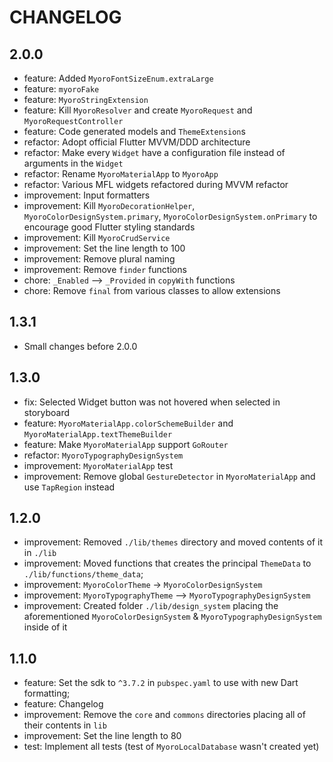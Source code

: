 # CHANGELOG

## 2.0.0

- feature: Added `MyoroFontSizeEnum.extraLarge`
- feature: `myoroFake`
- feature: `MyoroStringExtension`
- feature: Kill `MyoroResolver` and create `MyoroRequest` and `MyoroRequestController`
- feature: Code generated models and `ThemeExtension`s
- refactor: Adopt official Flutter MVVM/DDD architecture
- refactor: Make every `Widget` have a configuration file instead of arguments in the `Widget`
- refactor: Rename `MyoroMaterialApp` to `MyoroApp`
- refactor: Various MFL widgets refactored during MVVM refactor
- improvement: Input formatters
- improvement: Kill `MyoroDecorationHelper`, `MyoroColorDesignSystem.primary`, `MyoroColorDesignSystem.onPrimary` to encourage good Flutter styling standards
- improvement: Kill `MyoroCrudService`
- improvement: Set the line length to 100
- improvement: Remove plural naming
- improvement: Remove `finder` functions
- chore: `_Enabled` --> `_Provided` in `copyWith` functions
- chore: Remove `final` from various classes to allow extensions

## 1.3.1

- Small changes before 2.0.0

## 1.3.0

- fix: Selected Widget button was not hovered when selected in storyboard
- feature: `MyoroMaterialApp.colorSchemeBuilder` and `MyoroMaterialApp.textThemeBuilder`
- feature: Make `MyoroMaterialApp` support `GoRouter`
- refactor: `MyoroTypographyDesignSystem`
- improvement: `MyoroMaterialApp` test
- improvement: Remove global `GestureDetector` in `MyoroMaterialApp` and use `TapRegion` instead

## 1.2.0

- improvement: Removed `./lib/themes` directory and moved contents of it in `./lib`
- improvement: Moved functions that creates the principal `ThemeData` to `./lib/functions/theme_data`;
- improvement: `MyoroColorTheme` -> `MyoroColorDesignSystem`
- improvement: `MyoroTypographyTheme` --> `MyoroTypographyDesignSystem`
- improvement: Created folder `./lib/design_system` placing the aforementioned `MyoroColorDesignSystem` & `MyoroTypographyDesignSystem` inside of it

## 1.1.0

- feature: Set the sdk to `^3.7.2` in `pubspec.yaml` to use with new Dart formatting;
- feature: Changelog
- improvement: Remove the `core` and `commons` directories placing all of their contents in `lib`
- improvement: Set the line length to 80
- test: Implement all tests (test of `MyoroLocalDatabase` wasn't created yet)
